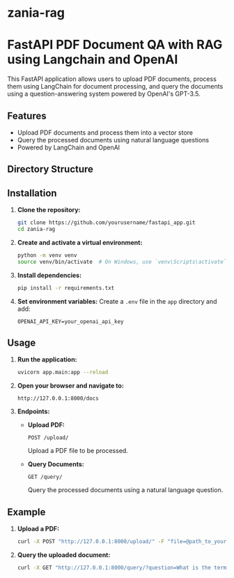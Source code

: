 # zania-rag
# FastAPI PDF Document QA with RAG using Langchain and OpenAI


This FastAPI application allows users to upload PDF documents, process them using LangChain for document processing, and query the documents using a question-answering system powered by OpenAI's GPT-3.5.

## Features

- Upload PDF documents and process them into a vector store
- Query the processed documents using natural language questions
- Powered by LangChain and OpenAI

## Directory Structure

## Installation

1. **Clone the repository:**
    ```bash
    git clone https://github.com/yourusername/fastapi_app.git
    cd zania-rag
    ```

2. **Create and activate a virtual environment:**
    ```bash
    python -m venv venv
    source venv/bin/activate  # On Windows, use `venv\Scripts\activate`
    ```

3. **Install dependencies:**
    ```bash
    pip install -r requirements.txt
    ```

4. **Set environment variables:**
    Create a `.env` file in the `app` directory and add:
    ```env
    OPENAI_API_KEY=your_openai_api_key
    ```

## Usage

1. **Run the application:**
    ```bash
    uvicorn app.main:app --reload
    ```

2. **Open your browser and navigate to:**
    ```
    http://127.0.0.1:8000/docs
    ```

3. **Endpoints:**

    - **Upload PDF:**
        ```
        POST /upload/
        ```
        Upload a PDF file to be processed.

    - **Query Documents:**
        ```
        GET /query/
        ```
        Query the processed documents using a natural language question.

## Example

1. **Upload a PDF:**
    ```bash
    curl -X POST "http://127.0.0.1:8000/upload/" -F "file=@path_to_your_pdf.pdf"
    ```

2. **Query the uploaded document:**
    ```bash
    curl -X GET "http://127.0.0.1:8000/query/?question=What is the termination policy?"
    ```

